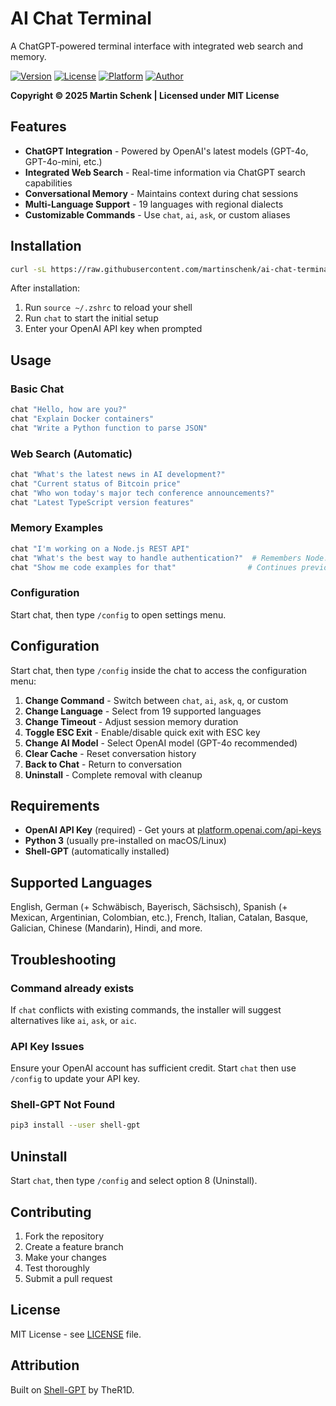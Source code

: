 # AI Chat Terminal

A ChatGPT-powered terminal interface with integrated web search and memory.

[![Version](https://img.shields.io/badge/version-5.2.0-blue.svg)](https://github.com/martinschenk/ai-chat-terminal)
[![License](https://img.shields.io/badge/license-MIT-green.svg)](LICENSE)
[![Platform](https://img.shields.io/badge/platform-macOS%20|%20Linux-lightgrey.svg)](https://github.com/martinschenk/ai-chat-terminal)
[![Author](https://img.shields.io/badge/author-Martin%20Schenk-orange.svg)](https://github.com/martinschenk)

**Copyright © 2025 Martin Schenk | Licensed under MIT License**

## Features

- **ChatGPT Integration** - Powered by OpenAI's latest models (GPT-4o, GPT-4o-mini, etc.)
- **Integrated Web Search** - Real-time information via ChatGPT search capabilities
- **Conversational Memory** - Maintains context during chat sessions
- **Multi-Language Support** - 19 languages with regional dialects
- **Customizable Commands** - Use `chat`, `ai`, `ask`, or custom aliases

## Installation

```bash
curl -sL https://raw.githubusercontent.com/martinschenk/ai-chat-terminal/main/install.sh | bash
```

After installation:
1. Run `source ~/.zshrc` to reload your shell
2. Run `chat` to start the initial setup
3. Enter your OpenAI API key when prompted

## Usage

### Basic Chat
```bash
chat "Hello, how are you?"
chat "Explain Docker containers"
chat "Write a Python function to parse JSON"
```

### Web Search (Automatic)
```bash
chat "What's the latest news in AI development?"
chat "Current status of Bitcoin price"
chat "Who won today's major tech conference announcements?"
chat "Latest TypeScript version features"
```

### Memory Examples
```bash
chat "I'm working on a Node.js REST API"
chat "What's the best way to handle authentication?"  # Remembers Node.js context
chat "Show me code examples for that"                # Continues previous topic
```

### Configuration
Start chat, then type `/config` to open settings menu.

## Configuration

Start chat, then type `/config` inside the chat to access the configuration menu:

1. **Change Command** - Switch between `chat`, `ai`, `ask`, `q`, or custom
2. **Change Language** - Select from 19 supported languages
3. **Change Timeout** - Adjust session memory duration
4. **Toggle ESC Exit** - Enable/disable quick exit with ESC key
5. **Change AI Model** - Select OpenAI model (GPT-4o recommended)
6. **Clear Cache** - Reset conversation history
7. **Back to Chat** - Return to conversation
8. **Uninstall** - Complete removal with cleanup

## Requirements

- **OpenAI API Key** (required) - Get yours at [platform.openai.com/api-keys](https://platform.openai.com/api-keys)
- **Python 3** (usually pre-installed on macOS/Linux)
- **Shell-GPT** (automatically installed)

## Supported Languages

English, German (+ Schwäbisch, Bayerisch, Sächsisch), Spanish (+ Mexican, Argentinian, Colombian, etc.), French, Italian, Catalan, Basque, Galician, Chinese (Mandarin), Hindi, and more.

## Troubleshooting

### Command already exists
If `chat` conflicts with existing commands, the installer will suggest alternatives like `ai`, `ask`, or `aic`.

### API Key Issues
Ensure your OpenAI account has sufficient credit. Start `chat` then use `/config` to update your API key.

### Shell-GPT Not Found
```bash
pip3 install --user shell-gpt
```

## Uninstall

Start `chat`, then type `/config` and select option 8 (Uninstall).

## Contributing

1. Fork the repository
2. Create a feature branch
3. Make your changes
4. Test thoroughly
5. Submit a pull request

## License

MIT License - see [LICENSE](LICENSE) file.

## Attribution

Built on [Shell-GPT](https://github.com/TheR1D/shell_gpt) by TheR1D.